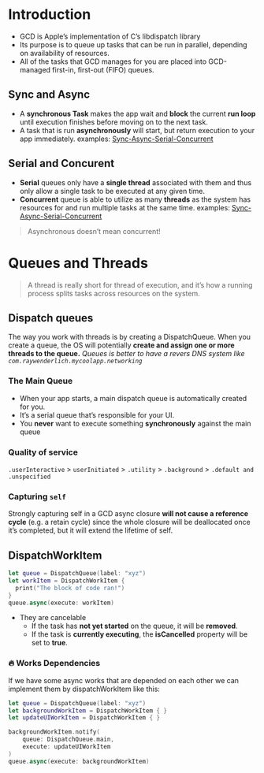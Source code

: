 # Introduction
* GCD is Apple’s implementation of C’s libdispatch library
* Its purpose is to queue up tasks that can be run in parallel, depending on availability of resources.
* All of the tasks that GCD manages for you are placed into GCD-managed first-in, first-out (FIFO) queues.
## Sync and Async
* A **synchronous Task** makes the app wait and **block** the current **run loop** until execution finishes before moving on to the next task.
* A task that is run **asynchronously** will start, but return execution to your app immediately.
examples: [Sync-Async-Serial-Concurrent](Sync-Async-Serial-Concurrent.md)
## Serial and Concurent
* **Serial** queues only have a **single thread** associated with them and thus only allow a single task to be executed at any given time.
* **Concurrent** queue is able to utilize as many **threads** as the system has resources for and run multiple tasks at the same time.
examples: [Sync-Async-Serial-Concurrent](Sync-Async-Serial-Concurrent.md)

> Asynchronous doesn’t mean concurrent!

# Queues and Threads

> A thread is really short for thread of execution, and it’s how a running process splits tasks across resources on the system.

## Dispatch queues
The way you work with threads is by creating a DispatchQueue. 
When you create a queue, the OS will potentially **create and assign one or more threads to the queue.**
*Queues is better to have a revers DNS system like `com.raywenderlich.mycoolapp.networking`*
### The Main Queue
* When your app starts, a main dispatch queue is automatically created for you.
* It’s a serial queue that’s responsible for your UI.
* You **never** want to execute something **synchronously** against the main queue
### Quality of service
`.userInteractive` > `userInitiated` > `.utility` > `.background` > `.default and .unspecified`
### Capturing `self`
Strongly capturing self in a GCD async closure **will not cause a reference cycle** (e.g. a retain cycle) since the whole closure will be deallocated once it’s completed, but it will extend the lifetime of self.
## DispatchWorkItem
``` Swift
let queue = DispatchQueue(label: "xyz")
let workItem = DispatchWorkItem {
  print("The block of code ran!")
}
queue.async(execute: workItem)
```
* They are cancelable
	* If the task has **not yet started** on the queue, it will be **removed**.
	* If the task is **currently executing**, the **isCancelled** property will be set to **true**.
### 🔥 Works Dependencies
If we have some async works that are depended on each other we can implement them by dispatchWorkItem like this:
```Swift
let queue = DispatchQueue(label: "xyz")
let backgroundWorkItem = DispatchWorkItem { }
let updateUIWorkItem = DispatchWorkItem { }

backgroundWorkItem.notify(
	queue: DispatchQueue.main,
	execute: updateUIWorkItem
)
queue.async(execute: backgroundWorkItem)
```